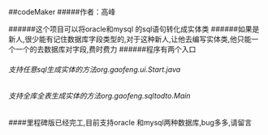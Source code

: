 ##codeMaker
#####作者：高峰

######这个项目可以将oracle和mysql 的sql语句转化成实体类
######如果是新人,很少能有记住数据库字段类型的,对于这种新人,让他去编写实体类,他只能一个一个的去数据库对字段,费时费力
######程序有两个入口
######	支持任意sql生成实体的方法org.gaofeng.ui.Start.java
######	支持全库全表生成实体的方法org.gaofeng.sqltodto.Main
####里程碑版已经完工,目前支持oracle 和mysql两种数据库,bug多多,请留言
